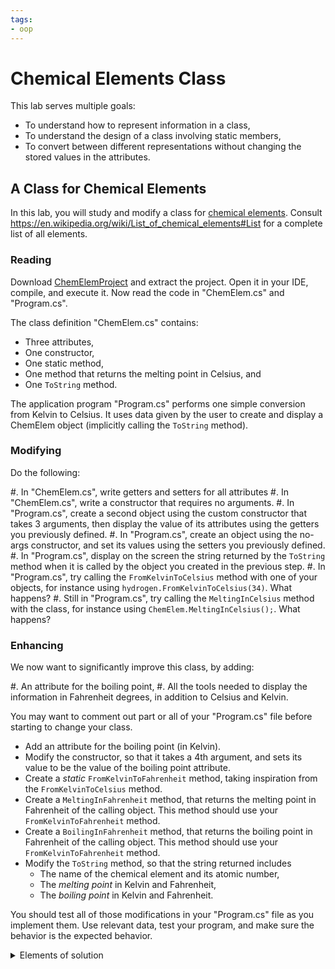 ```yaml
---
tags:
- oop
---
```


# Chemical Elements Class

This lab serves multiple goals:

- To understand how to represent information in a class,
- To understand the design of a class involving static members,
- To convert between different representations without changing the stored values in the attributes.

## A Class for Chemical Elements

In this lab, you will study and modify a class for [chemical elements](https://en.wikipedia.org/wiki/Chemical_element).
Consult <https://en.wikipedia.org/wiki/List_of_chemical_elements#List> for a complete list of all elements.

### Reading

Download [ChemElemProject](./code/projects/ChemicalElements.zip) and extract the project. Open it in your IDE, compile, and execute it.
Now read the code in "ChemElem.cs" and "Program.cs".

The class definition "ChemElem.cs" contains:

- Three attributes,
- One constructor,
- One static method,
- One method that returns the melting point in Celsius, and
- One `ToString` method.

The application program  "Program.cs" performs one simple conversion from Kelvin to Celsius.
It uses data given by the user to create and display a ChemElem object (implicitly calling the `ToString` method).

### Modifying

Do the following:

#. In "ChemElem.cs", write getters and setters for all attributes
#. In "ChemElem.cs", write a constructor that requires no arguments.
#. In "Program.cs", create a second object using the custom constructor that takes 3 arguments, then display the value of its attributes using the getters you previously defined.
#. In "Program.cs", create an object using the no-args constructor, and set its values using the setters you previously defined.
#. In "Program.cs", display on the screen the string returned by the `ToString` method when it is called by the object you created in the previous step.
#. In "Program.cs", try calling the `FromKelvinToCelsius` method with one of your objects, for instance using `hydrogen.FromKelvinToCelsius(34)`. What happens?
#. Still in "Program.cs", try calling the `MeltingInCelsius` method with the class, for instance using `ChemElem.MeltingInCelsius();`. What happens?

### Enhancing

We now want to significantly improve this class, by adding:

#. An attribute for the boiling point,
#. All the tools needed to display the information in Fahrenheit degrees, in addition to Celsius and Kelvin.

You may want to comment out part or all of your "Program.cs" file before starting to change your class.

- Add an attribute for the boiling point (in Kelvin).
- Modify the constructor, so that it takes a 4th argument, and sets its value to be the value of the boiling point attribute.
- Create a *static* `FromKelvinToFahrenheit` method, taking inspiration from the `FromKelvinToCelsius` method.
- Create a `MeltingInFahrenheit` method, that returns the melting point in Fahrenheit of the calling object. This method should use your `FromKelvinToFahrenheit` method.
- Create a `BoilingInFahrenheit` method, that returns the boiling point in Fahrenheit of the calling object. This method should use your `FromKelvinToFahrenheit` method.
- Modify the `ToString` method, so that the string returned includes
    - The name of the chemical element and its atomic number,
    - The _melting point_ in Kelvin and Fahrenheit,
    - The _boiling point_ in Kelvin and Fahrenheit.

You should test all of those modifications in your "Program.cs" file as you implement them.
Use relevant data, test your program, and make sure the behavior is the expected behavior.


<details><summary>Elements of solution</summary>
Typically, you need to replace 

```
public ChemElem(int atomicNumberParam, string nameParam, decimal meltParam)
```

by 

```
public ChemElem(int atomicNumberParam, string nameParam, decimal meltParam, decimal boilParam)
```

and to add 

```
boil = boilParam;
```

to your constructor.

More subtle, the `FromKelvinToFahrenheit` method can be defined as follows and then re-used:

```    
public static decimal FromKelvinToFahrenheit(decimal kelvinParam)
{
    return kelvinParam * 9/5 - 459.67M;
}
public decimal MeltingInFahrenheit()
{
    return FromKelvinToFahrenheit(melt);
}

public decimal BoilingInFahrenheit()
{
    return FromKelvinToFahrenheit(boil);
}
```
</details>
